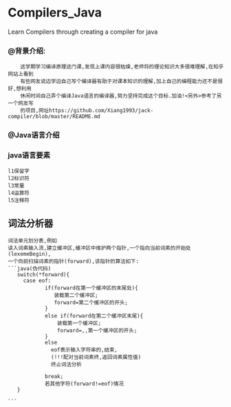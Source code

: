 # Compilers_Java
Learn Compilers through creating a compiler for java
### @背景介绍:
        这学期学习编译原理这门课,发现上课内容很枯燥,老师将的理论知识大多很难理解,在知乎网站上看到
        有些网友说边学边自己写个编译器有助于对课本知识的理解,加上自己的编程能力还不是很好,想利用
        休闲时间自己弄个编译Java语言的编译器,努力坚持完成这个目标.加油!<另外>参考了另一个网友写
        的项目,网址https://github.com/Xiang1993/jack-compiler/blob/master/README.md
### @Java语言介绍

### java语言要素
    l1保留字
    l2标识符
    l3常量
    l4运算符
    l5注释符
## 词法分析器
    词法单元划分表,例如
    读入词素输入流,建立缓冲区,缓冲区中维护两个指针,一个指向当前词素的开始处(lexemeBegin),
    一个向前扫描词素的指针(forward),该指针的算法如下:
    ```java(伪代码)
       switch(*forward){
         case eof:
                if(forward在第一个缓冲区的末尾处){
                   装载第二个缓冲区;
                   forward=第二个缓冲区的开头;
                }
                else if(forward在第二个缓冲区末尾){
                    装载第一个缓冲区;
                    forward=,,第一个缓冲区的开头;
                }
                else
                  eof表示输入字符串的,结束,
                  (!!!配对当前词素终,返回词素属性值)
                  终止词法分析
                
                break;
                若其他字符(forward!=eof)情况
       }
       
    ```
    
